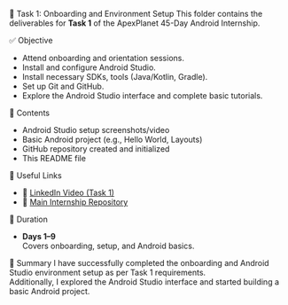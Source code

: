 📌 Task 1: Onboarding and Environment Setup
This folder contains the deliverables for **Task 1** of the ApexPlanet 45-Day Android Internship.

✅ Objective
- Attend onboarding and orientation sessions.
- Install and configure Android Studio.
- Install necessary SDKs, tools (Java/Kotlin, Gradle).
- Set up Git and GitHub.
- Explore the Android Studio interface and complete basic tutorials.
 
 📁 Contents
- Android Studio setup screenshots/video
- Basic Android project (e.g., Hello World, Layouts)
- GitHub repository created and initialized
- This README file

 🔗 Useful Links
- 🔗 [LinkedIn Video (Task 1)](PASTE_YOUR_LINKEDIN_VIDEO_LINK_HERE)
- 🔗 [Main Internship Repository](https://github.com/YuvaDurga-tech/apexplanet-android-internship)

 📅 Duration
- **Days 1–9**  
Covers onboarding, setup, and Android basics.

 💬 Summary
I have successfully completed the onboarding and Android Studio environment setup as per Task 1 requirements.  
Additionally, I explored the Android Studio interface and started building a basic Android project.


